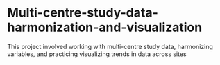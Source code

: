 # Multi-centre-study-data-harmonization-and-visualization

This project involved working with multi-centre study data, harmonizing variables, and practicing visualizing trends in data across sites
